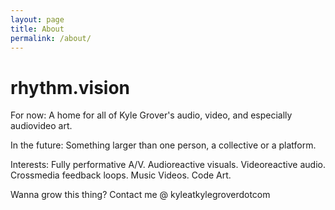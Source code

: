 ```yaml
---
layout: page
title: About
permalink: /about/
---
```


# rhythm.vision

For now: A home for all of Kyle Grover's audio, video, and especially audiovideo art.

In the future: Something larger than one person, a collective or a platform. 

Interests: Fully performative A/V. Audioreactive visuals. Videoreactive audio. Crossmedia feedback loops. Music Videos. Code Art.

Wanna grow this thing? Contact me @ kyleatkylegroverdotcom